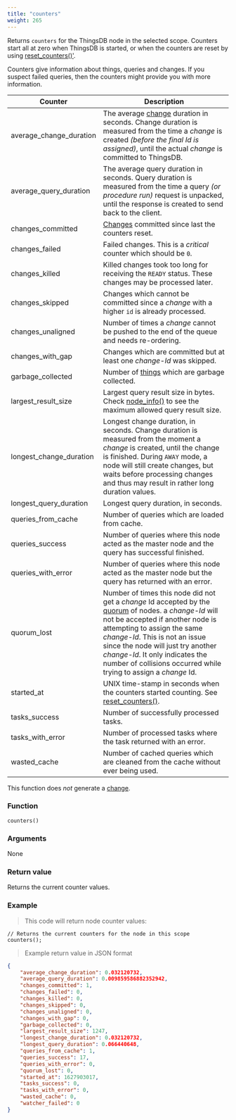 ```yaml
---
title: "counters"
weight: 265
---
```


Returns `counters` for the ThingsDB node in the selected scope. Counters start all at zero when ThingsDB
is started, or when the counters are reset by using [reset_counters()'](../reset_counters).

Counters give information about things, queries and changes. If you suspect failed queries, then
the counters might provide you with more information.

Counter | Description
------- | -----------
average_change_duration | The average [change](../../overview/changes) duration in seconds. Change duration is measured from the time a *change* is created *(before the final Id is assigned)*, until the actual *change* is committed to ThingsDB.
average_query_duration | The average query duration in seconds. Query duration is measured from the time a query *(or procedure run)* request is unpacked, until the response is created to send back to the client.
changes_committed | [Changes](../../overview/changes) committed since last the counters reset.
changes_failed | Failed changes. This is a *critical* counter which should be `0`.
changes_killed | Killed changes took too long for receiving the `READY` status. These changes may be processed later.
changes_skipped | Changes which cannot be committed since a *change* with a higher `id` is already processed.
changes_unaligned | Number of times a *change* cannot be pushed to the end of the queue and needs re-ordering.
changes_with_gap | Changes which are committed but at least one *change-Id* was skipped.
garbage_collected | Number of [things](../../data-types/thing) which are garbage collected.
largest_result_size | Largest query result size in bytes. Check [node_info()](../node_info) to see the maximum allowed query result size.
longest_change_duration | Longest change duration, in seconds. Change duration is measured from the moment a *change* is created, until the change is finished. During `AWAY` mode, a node will still create changes, but waits before processing changes and thus may result in rather long duration values.
longest_query_duration | Longest query duration, in seconds.
queries_from_cache | Number of queries which are loaded from cache.
queries_success | Number of queries where this node acted as the master node and the query has successful finished.
queries_with_error | Number of queries where this node acted as the master node but the query has returned with an error.
quorum_lost | Number of times this node did not get a *change* Id accepted by the [quorum](../../overview/dictionary) of nodes. a *change-Id* will not be accepted if another node is attempting to assign the same *change-Id*. This is not an issue since the node will just try another *change-Id*. It only indicates the number of collisions occurred while trying to assign a *change* Id.
started_at | UNIX time-stamp in seconds when the counters started counting. See [reset_counters()](../reset_counters).
tasks_success | Number of successfully processed tasks.
tasks_with_error | Number of processed tasks where the task returned with an error.
wasted_cache | Number of cached queries which are cleaned from the cache without ever being used.

This function does *not* generate a [change](../../overview/changes).

### Function

`counters()`

### Arguments

None

### Return value

Returns the current counter values.

### Example

> This code will return node counter values:

```thingsdb,should_pass,@n
// Returns the current counters for the node in this scope
counters();
```

> Example return value in JSON format

```json
{
    "average_change_duration": 0.032120732,
    "average_query_duration": 0.009859586882352942,
    "changes_committed": 1,
    "changes_failed": 0,
    "changes_killed": 0,
    "changes_skipped": 0,
    "changes_unaligned": 0,
    "changes_with_gap": 0,
    "garbage_collected": 0,
    "largest_result_size": 1247,
    "longest_change_duration": 0.032120732,
    "longest_query_duration": 0.066440648,
    "queries_from_cache": 1,
    "queries_success": 17,
    "queries_with_error": 0,
    "quorum_lost": 0,
    "started_at": 1627903017,
    "tasks_success": 0,
    "tasks_with_error": 0,
    "wasted_cache": 0,
    "watcher_failed": 0
}
```
